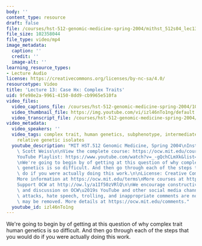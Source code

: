 ```yaml
---
body: ''
content_type: resource
draft: false
file: /courses/hst-512-genomic-medicine-spring-2004/mithst_512s04_lec13_360p_16_9.mp4
file_size: 102358044
file_type: video/mp4
image_metadata:
  caption: ''
  credit: ''
  image-alt: ''
learning_resource_types:
- Lecture Audio
license: https://creativecommons.org/licenses/by-nc-sa/4.0/
resourcetype: Video
title: 'Lecture 13: Case Hx: Complex Traits'
uid: 9fe98e2a-9961-4150-8dd9-cb9965e510fa
video_files:
  video_captions_file: /courses/hst-512-genomic-medicine-spring-2004/1OMRgcmUORi_yPSp4uf7NTyEKDhzBchKU_transcript.webvtt
  video_thumbnail_file: https://img.youtube.com/vi/izl46nTo1ng/default.jpg
  video_transcript_file: /courses/hst-512-genomic-medicine-spring-2004/1OMRgcmUORi_yPSp4uf7NTyEKDhzBchKU_transcript.pdf
video_metadata:
  video_speakers: ''
  video_tags: complex trait, human genetics, subphenotype, intermediate phenotype,
    relative genetic isolates
  youtube_description: "MIT HST.512 Genomic Medicine, Spring 2004\nInstructor: Dr.\
    \ Scott Weiss\n\nView the complete course: https://ocw.mit.edu/courses/hst-512-genomic-medicine-spring-2004/\n\
    YouTube Playlist: https://www.youtube.com/watch?v=_-gQchCLmXk&list=PLUl4u3cNGP613PJMNmRjAIdBr76goU1V5\n\
    \nWe're going to begin by of getting at this question of why complex trait human\
    \ genetics is so difficult. And then go through each of the steps that you would\
    \ do if you were actually doing this work.\n\nLicense: Creative Commons BY-NC-SA\n\
    More information at https://ocw.mit.edu/terms\nMore courses at https://ocw.mit.edu\n\
    Support OCW at http://ow.ly/a1If50zVRlQ\n\nWe encourage constructive comments\
    \ and discussion on OCW\u2019s YouTube and other social media channels. Personal\
    \ attacks, hate speech, trolling, and inappropriate comments are not allowed and\
    \ may be removed. More details at https://ocw.mit.edu/comments."
  youtube_id: izl46nTo1ng
---
```

We're going to begin by of getting at this question of why complex trait human genetics is so difficult. And then go through each of the steps that you would do if you were actually doing this work.